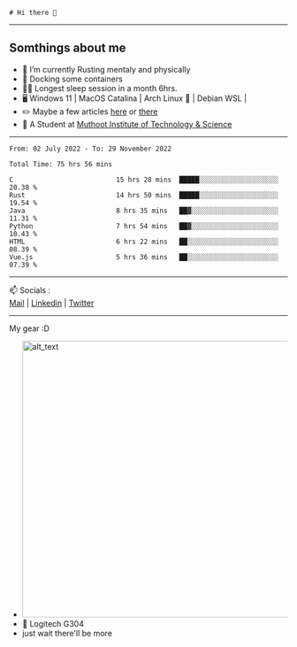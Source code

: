```
# Hi there 👋
```

---

## Somthings about me


- 🌱 I’m currently Rusting mentaly and physically
- 🐋 Docking some containers
- 😶‍🌫️ Longest sleep session in a month 6hrs.
- 🖥️ Windows 11 | MacOS Catalina | Arch Linux 🦩 | Debian WSL |
- ✏️ Maybe a few articles [here](https://medium.com/@advaithnarayanan8) or [there](https://medium.com/@advaithnarayanan8)
- 📑 A Student at [Muthoot Institute of Technology & Science](https://mgmits.ac.in/)



---

<!--START_SECTION:waka-->

```text
From: 02 July 2022 - To: 29 November 2022

Total Time: 75 hrs 56 mins

C                          15 hrs 28 mins  █████░░░░░░░░░░░░░░░░░░░░   20.38 %
Rust                       14 hrs 50 mins  █████░░░░░░░░░░░░░░░░░░░░   19.54 %
Java                       8 hrs 35 mins   ██▓░░░░░░░░░░░░░░░░░░░░░░   11.31 %
Python                     7 hrs 54 mins   ██▓░░░░░░░░░░░░░░░░░░░░░░   10.43 %
HTML                       6 hrs 22 mins   ██░░░░░░░░░░░░░░░░░░░░░░░   08.39 %
Vue.js                     5 hrs 36 mins   ██░░░░░░░░░░░░░░░░░░░░░░░   07.39 %
```

<!--END_SECTION:waka-->

---

📫 Socials :<br>
[Mail](mailto:advaithnarayanan8@gmail.com) | [Linkedin](https://www.linkedin.com/in/advaith-narayanan-a72152214/) | [Twitter](https://twitter.com/advaithnarayan)


--- 
My gear :D

- [<img alt="alt_text" width="500px" src="https://valid.x86.fr/cache/banner/xv24bv-6.png" />](https://valid.x86.fr/xv24bv)
- 🐁 Logitech G304
- just wait there'll be more
